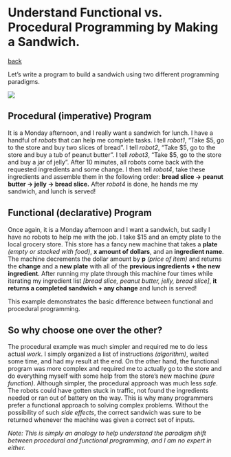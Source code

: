 Understand Functional vs. Procedural Programming by Making a Sandwich.
======================================================================
[back](?index)

Let’s write a program to build a sandwich using two different programming paradigms.

![](https://miro.medium.com/max/1224/1*nxSZWNL-qHNlgGAgfBZYSg.jpeg)

## **Procedural (imperative) Program**

It is a Monday afternoon, and I really want a sandwich for lunch.
I have a handful of _robots_ that can help me complete tasks.
I tell _robot1_, “Take $5, go to the store and buy two slices of bread”.
I tell _robot2_, “Take $5, go to the store and buy a tub of peanut butter”.
I tell _robot3_, “Take $5, go to the store and buy a jar of jelly”.
After 10 minutes, all robots come back with the requested ingredients and some change.
I then tell _robot4_, take these ingredients and assemble them in the following order: **bread slice -> peanut butter -> jelly -> bread slice.**
After _robot4_ is done, he hands me my sandwich, and lunch is served!

## **Functional (declarative) Program**

Once again, it is a Monday afternoon and I want a sandwich, but sadly I have no robots to help me with the job. I take $15 and an empty plate to the local grocery store.
This store has a fancy new machine that takes a **plate** _(empty or stacked with food)_, **x amount of dollars**, and an **ingredient name**.
The machine decrements the dollar amount by **p** _(price of item)_ and returns the **change** and a **new plate** with all of the **previous ingredients + the new ingredient**.
After running my plate through this machine four times while iterating my ingredient list _\[bread slice, peanut butter, jelly, bread slice\]_, **it returns a completed sandwich + any change** and lunch is served!

This example demonstrates the basic difference between functional and procedural programming.

## **So why choose one over the other?**

The procedural example was much simpler and required me to do less actual _work_. I simply organized a list of instructions _(algorithm)_, waited some time, and had my result at the end.
On the other hand, the functional program was more complex and required me to actually go to the store and do everything myself with some help from the store’s new machine _(pure function)_.
Although simpler, the procedural approach was much less _safe_. The robots could have gotten stuck in traffic, not found the ingredients needed or ran out of battery on the way.
This is why many programmers prefer a functional approach to solving complex problems. Without the possibility of such _side effects_, the correct sandwich was sure to be returned whenever the machine was given a correct set of inputs.

_Note: This is simply an analogy to help understand the paradigm shift between procedural and functional programming, and I am no expert in either._